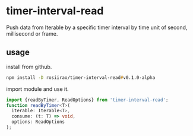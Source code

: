 # timer-interval-read

Push data from Iterable by a specific timer interval by time unit of second, millisecond or frame.

## usage

install from github.

```zsh
npm install -D rosiirao/timer-interval-read#v0.1.0-alpha
```

import module and use it.

```typescript
import {readByTimer, ReadOptions} from 'timer-interval-read';
function readByTimer<T>(
  iterable: Iterable<T>,
  consume: (t: T) => void,
  options: ReadOptions
);
```
